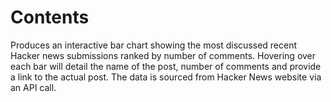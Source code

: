 # Contents
Produces an interactive bar chart showing the most discussed recent Hacker news submissions ranked by number of comments. Hovering over each bar will detail the name of the post, number of comments and provide a link to the actual post. The data is sourced from Hacker News website via an API call.

